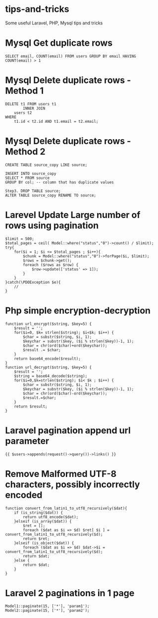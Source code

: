 # tips-and-tricks
Some useful Laravel, PHP, Mysql tips and tricks

# Mysql Get duplicate rows
```
SELECT email, COUNT(email) FROM users GROUP BY email HAVING COUNT(email) > 1 
```

# Mysql Delete duplicate rows - Method 1
```
DELETE t1 FROM users t1
        INNER JOIN
    users t2 
WHERE
    t1.id < t2.id AND t1.email = t2.email;
```

# Mysql Delete duplicate rows - Method 2
```
CREATE TABLE source_copy LIKE source;
```
```
INSERT INTO source_copy
SELECT * FROM source
GROUP BY col; -- column that has duplicate values
```
```
Step3. DROP TABLE source;
ALTER TABLE source_copy RENAME TO source;
```

# Larevel Update Large number of rows using pagination
```
$limit = 500;
$total_pages = ceil( Model::where("status","0")->count() / $limit);
try{
    for($i = 1; $i <= $total_pages ; $i++){
        $chunk = Model::where("status","0")->forPage($i, $limit);
        $rows = $chunk->get();
        foreach ($rows as $row) {
            $row->update(['status' => 1]);
        }
    }
}catch(\PDOException $e){
    //
}
```

# Php simple encryption-decryption
```
function url_encrypt($string, $key=5) {
    $result = '';
    for($i=0, $k= strlen($string); $i<$k; $i++) {
        $char = substr($string, $i, 1);
        $keychar = substr($key, ($i % strlen($key))-1, 1);
        $char = chr(ord($char)+ord($keychar));
        $result .= $char;
    }
    return base64_encode($result);
}
function url_decrypt($string, $key=5) {
    $result = '';
    $string = base64_decode($string);
    for($i=0,$k=strlen($string); $i< $k ; $i++) {
        $char = substr($string, $i, 1);
        $keychar = substr($key, ($i % strlen($key))-1, 1);
        $char = chr(ord($char)-ord($keychar));
        $result.=$char;
    }
    return $result;
}
```

# Laravel pagination append url parameter
```
{{ $users->appends(request()->query())->links() }}
```

# Remove Malformed UTF-8 characters, possibly incorrectly encoded
```
function convert_from_latin1_to_utf8_recursively($dat){
    if (is_string($dat)) {
        return utf8_encode($dat);
    }elseif (is_array($dat)) {
        $ret = [];
        foreach ($dat as $i => $d) $ret[ $i ] = convert_from_latin1_to_utf8_recursively($d);
        return $ret;
    }elseif (is_object($dat)) {
        foreach ($dat as $i => $d) $dat->$i = convert_from_latin1_to_utf8_recursively($d);
        return $dat;
    }else {
        return $dat;
    }
}
```

# Laravel 2 paginations in 1 page

```
Model1::paginate(15, ['*'], 'param1');
Model2::paginate(15, ['*'], 'param2');
```

